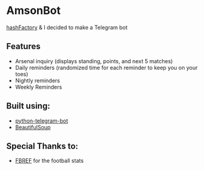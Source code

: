 # AmsonBot

[hashFactory](https://github.com/hashFactory) &amp; I decided to make a Telegram bot 

## Features
* Arsenal inquiry (displays standing, points, and next 5 matches)
* Daily reminders (randomized time for each reminder to keep you on your toes)
* Nightly reminders
* Weekly Reminders

## Built using: 
* [python-telegram-bot](https://github.com/python-telegram-bot/python-telegram-bot)
* [BeautifulSoup](https://www.crummy.com/software/BeautifulSoup/bs4/doc/)

## Special Thanks to:
* [FBREF](https://fbref.com/en/) for the football stats



